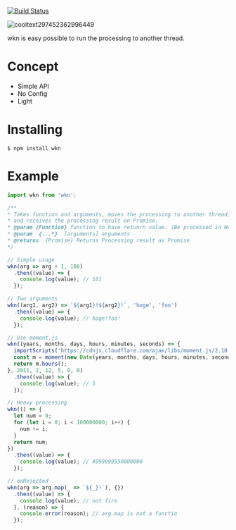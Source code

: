 
[![Build Status](https://travis-ci.org/hand-dot/wkn.svg?branch=master)](https://travis-ci.org/hand-dot/wkn)

![cooltext297452362996449](https://user-images.githubusercontent.com/24843808/45003797-faebce80-b020-11e8-95c8-021c2caf9e4f.gif)

wkn is easy possible to run the processing to another thread.
  

# Concept

* Simple API
* No Config
* Light

# Installing
`$ npm install wkn`

# Example
```javascript  
import wkn from 'wkn';

/**
* Takes function and arguments, moves the processing to another thread,
* and receives the processing result on Promise.
* @param {Function} function to have retunrn value. (Be processed in Web Worker context)
* @param  {...*}  [arguments] arguments
* @returns  {Promise} Returns Processing result as Promise
*/

// Simple usage
wkn(arg => arg + 1, 100)
  .then((value) => {
    console.log(value); // 101
  });

// Two arguments
wkn((arg1, arg2) => `${arg1}!${arg2}!`, 'hoge', 'foo')
  .then((value) => {
    console.log(value); // hoge!foo!
  });

// Use moment.js
wkn((years, months, days, hours, minutes, seconds) => {
  importScripts('https://cdnjs.cloudflare.com/ajax/libs/moment.js/2.10.6/moment.js');
  const m = moment(new Date(years, months, days, hours, minutes, seconds));
  return m.hours();
}, 2011, 2, 12, 5, 0, 0)
  .then((value) => {
    console.log(value); // 5
  });

// Heavy processing
wkn(() => {
  let num = 0;
  for (let i = 0; i < 100000000; i++) {
    num += i;
  }
  return num;
})
  .then((value) => {
    console.log(value); // 4999999950000000
  });

// onRejected
wkn(arg => arg.map(_ => `${_}!`), {})
  .then((value) => {
    console.log(value); // not fire
  }, (reason) => {
    console.error(reason); // arg.map is not a functio
  });
```
